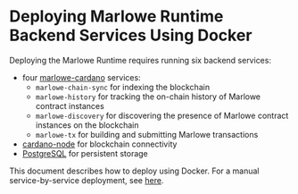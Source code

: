 # Deploying Marlowe Runtime Backend Services Using Docker

Deploying the Marlowe Runtime requires running six backend services:
- four [marlowe-cardano](https://github.com/input-output-hk/marlowe-cardano/blob/main/README.adoc) services:
	- `marlowe-chain-sync` for indexing the blockchain
	- `marlowe-history` for tracking the on-chain history of Marlowe contract instances
	- `marlowe-discovery` for discovering the presence of Marlowe contract instances on the blockchain
	- `marlowe-tx` for building and submitting Marlowe transactions
- [cardano-node](https://github.com/input-output-hk/cardano-node/blob/master/README.rst) for blockchain connectivity
- [PostgreSQL](https://www.postgresql.org/) for persistent storage

This document describes how to deploy using Docker. For a manual service-by-service deployment, see [here](deployment.md).
